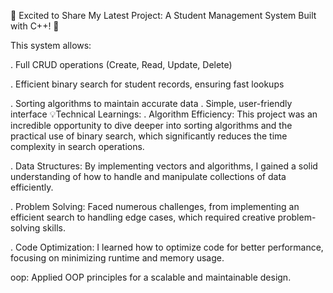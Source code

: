 🚀 Excited to Share My Latest Project: A Student Management System Built with C++! 🎉

This system allows:

. Full CRUD operations (Create, Read, Update, Delete)

. Efficient binary search for student records, ensuring fast lookups

. Sorting algorithms to maintain accurate data
. Simple, user-friendly interface
💡Technical Learnings:
. Algorithm Efficiency: This project was an incredible opportunity to dive deeper into sorting algorithms and the practical use of binary search, which significantly reduces the time complexity in search operations.

. Data Structures: By implementing vectors and algorithms, I gained a solid understanding of how to handle and manipulate collections of data efficiently.

. Problem Solving: Faced numerous challenges, from implementing an efficient search to handling edge cases, which required creative problem-solving skills.

. Code Optimization: I learned how to optimize code for better performance, focusing on minimizing runtime and memory usage.

oop: Applied OOP principles for a scalable and maintainable design. 